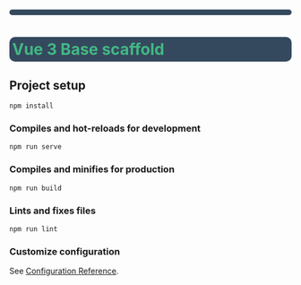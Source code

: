 <style type="text/css"> h1 { font-weight: 700; color: #42b883; background: #35495e; padding: 5px; border-radius: 10px; } </style>

# <h1>Vue 3 Base scaffold</h1>

## Project setup
```
npm install
```

### Compiles and hot-reloads for development
```
npm run serve
```

### Compiles and minifies for production
```
npm run build
```

### Lints and fixes files
```
npm run lint
```

### Customize configuration
See [Configuration Reference](https://cli.vuejs.org/config/).
